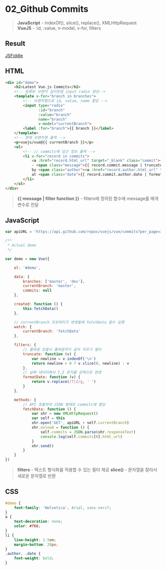 # 02_Github Commits  

> **JavaScript** - indexOf(), slice(), replace(), XMLHttpRequest <br>
> **VueJS** - :id, :value, v-model, v-for, filters

## Result
<a target="_blank" href="https://jsfiddle.net/yyx990803/c5g8xnar/">JSFiddle</a>

## HTML
```html
<div id="demo">
    <h2>Latest Vue.js Commits</h2>
    <!-- 등록된 브랜치 길이만큼 input radio 생성-->
    <template v-for="branch in branches">
        <!-- 브랜치명으로 id, value, name 할당 -->
        <input type="radio"
               :id="branch"
               :value="branch"
               name="branch"
               v-model="currentBranch">
        <label :for="branch">{{ branch }}</label>
    </template>
    <!-- 현재 브랜치명 출력 -->
    <p>vuejs/vue@{{ currentBranch }}</p>
    <ul>
        <!-- // commits에 담긴 정보 출력 -->
        <li v-for="record in commits">
            <a :href="record.html_url" target="_blank" class="commit">{{ record.sha.slice(0, 7) }}</a>
            - <span class="message">{{ record.commit.message | truncate }}</span><br>
            by <span class="author"><a :href="record.author.html_url" target="_blank">{{ record.commit.author.name }}</a></span>
            at <span class="date">{{ record.commit.author.date | formatDate }}</span>
        </li>
    </ul>
</div>
```
> **{{ message | filter function }}** - filters에 정의된 함수에 message를 매개변수로 전달
## JavaScript
```javascript
var apiURL = 'https://api.github.com/repos/vuejs/vue/commits?per_page=3&sha='

/**
 * Actual demo
 */

var demo = new Vue({

    el: '#demo',

    data: {
        branches: ['master', 'dev'],
        currentBranch: 'master',
        commits: null
    },

    created: function () {
        this.fetchData()
    },

    // currentBranch 프로퍼티가 변경될때 fetchData 함수 실행
    watch: {
        currentBranch: 'fetchData'
    },

    filters: {
        // 줄바꿈 있을시 줄바꿈까지 글자 자르기 필터
        truncate: function (v) {
            var newline = v.indexOf('\n')
            return newline > 0 ? v.slice(0, newline) : v
        },
        // 날짜 데이터에서 T,Z 문자를 공백으로 변경
        formatDate: function (v) {
            return v.replace(/T|Z/g, ' ')
        }
    },

    methods: {
        // API 호출하여 JSON 형태로 commits에 할당
        fetchData: function () {
            var xhr = new XMLHttpRequest()
            var self = this
            xhr.open('GET', apiURL + self.currentBranch)
            xhr.onload = function () {
                self.commits = JSON.parse(xhr.responseText)
                console.log(self.commits[0].html_url)
            }
            xhr.send()
        }
    }
})
```
> **filters** - 텍스트 형식화를 적용할 수 있는 필터 제공
> **slice()** - 문자열을 잘라서 새로운 문자열로 반환
 
## CSS
```css
#demo {
    font-family: 'Helvetica', Arial, sans-serif;
}
a {
    text-decoration: none;
    color: #f66;
}
li {
    line-height: 1.5em;
    margin-bottom: 20px;
}
.author, .date {
    font-weight: bold;
}
```